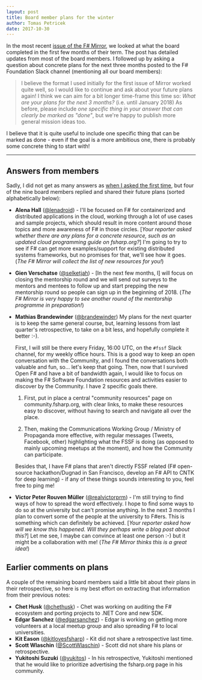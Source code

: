 ```yaml
---
layout: post
title: Board member plans for the winter  
author: Tomas Petricek
date: 2017-10-30
---
```


In the most recent [issue of the F# Mirror](https://the-fsharp-mirror.github.io/2017/two-months-reports),
we looked at what the board completed in the first few months of their term. The post has 
detailed updates from most of the board members. I followed up by asking a question about 
concrete plans for the next three months posted to the F# Foundation Slack channel
(mentioning all our board members):

> I believe the format I used initially for the first issue of Mirror worked quite well, so 
> I would like to continue and ask about your future plans again! I think we can aim for a 
> bit longer time-frame this time so: *What are your plans for the next 3 months?* (i.e. until 
> January 2018) As before, please include *one specific thing in your answer that can clearly 
> be marked as "done"*, but we're happy to publish more general mission ideas too. 

I believe that it is quite useful to include one specific thing that can be marked as done - 
even if the goal is a more ambitious one, there is probably some concrete thing to start with!

---

## Answers from members

Sadly, I did not get as many answers as [when I asked the first 
time](https://the-fsharp-mirror.github.io/2017/board-member-plans-for-the-first-two-months),
but four of the nine board members replied and shared their future plans (sorted 
alphabetically below):

* **Alena Hall** ([@lenadroid](http://twitter.com/lenadroid)) - I'll be focused on F# for 
  containerized and distributed applications in the cloud, working through a lot of use cases and 
  sample projects, which should result in more content around those topics and more awareness of
  F# in those circles. [_Your reporter asked whether there are any plans for a concrete resource,
  such as an updated cloud programming guide on fsharp.org?_] I'm going to try to see if F# can 
  get more examples/support for existing distributed systems frameworks, but no promises for that, 
  we'll see how it goes. (_The F# Mirror will collect the list of new resources for you!_)

* **Gien Verschatse** ([@selketjah](http://twitter.com/selketjah)) - [In the next few months, I]
  will focus on closing the mentorship round and we will send out surveys to the mentors and mentees 
  to follow up and start prepping the new mentorship round so people can sign up in the beginning 
  of 2018. (_The F# Mirror is very happy to see another round of the mentorship programme in preparation!_)

* **Mathias Brandewinder** ([@brandewinder](https://twitter.com/brandewinder)) 
  My plans for the next quarter is to keep the same general course, but, learning lessons from last 
  quarter's retrospective, to take on a bit less, and hopefully complete it better :-).

  First, I will still be there every Friday, 16:00 UTC, on the `#fssf` Slack channel, for my 
  weekly office hours. This is a good way to keep an open conversation with the Community, 
  and I found the conversations both valuable and fun, so... let's keep that going.
  Then, now that I survived Open F# and have a bit of bandwidth again, I would like to focus on
  making the F# Software Foundation resources and activities easier to discover by the Community. 
  I have 2 specific goals there. 
  
  1. First, put in place a central "community resources" page on community.fsharp.org, with clear 
    links, to make these resources easy to discover, without having to search and navigate all over 
    the place. 
  
  2. Then, making the Communications Working Group / Ministry of Propaganda more effective, with 
    regular messages (Tweets, Facebook, other) highlighting what the FSSF is doing (as opposed to 
    mainly upcoming meetups at the moment), and how the Community can participate.

  Besides that, I have F# plans that aren't directly FSSF related (F# open-source hackathon/Dugnad 
  in San Francisco, develop an F# API to CNTK for deep learning) - if any of these things sounds 
  interesting to you, feel free to ping me! 

* **Victor Peter Rouven Müller** ([@realvictorprm](http://twitter.com/realvictorprm)) -
  I'm still trying to find ways of how to spread the word effectively. I hope to find some ways 
  to do so at the university but can't promise anything. In the next 3 months I plan to convert some 
  of the people at the university to F#ers. This is something which can definitely be achieved.
  [_Your reporter asked how will we know this happened. Will they perhaps write a blog post about
  this?_] Let me see, I maybe can convince at least one person :-) but it might be a collaboration 
  with me! (_The F# Mirror thinks this is a great idea!_)

## Earlier comments on plans

A couple of the remaining board members said a little bit about their plans in their retrospective,
so here is my best effort on extracting that information from their previous notes:

 * **Chet Husk** ([@chethusk](http://twitter.com/chethusk)) - Chet was working on 
   auditing the F# ecosystem and porting projects to .NET Core and new SDK.
 * **Edgar Sanchez** ([@edgarsanchez](http://twitter.com/edgarsanchez)) - Edgar is working on
   getting more volunteers at a local meetup group and also spreading F# to local universities.
 * **Kit Eason** ([@kitlovesfsharp](https://twitter.com/kitlovesfsharp)) - Kit did not share
   a retrospective last time. 
 * **Scott Wlaschin** ([@ScottWlaschin](http://twitter.com/ScottWlaschin)) - Scott did not share
   his plans or retrospective.
 * **Yukitoshi Suzuki** ([@yukitos](http://twitter.com/yukitos)) - In his retrospective, 
   Yukitoshi mentioned that he would like to prioritize advertising the fsharp.org page
   in his community.
